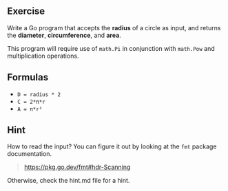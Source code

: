 ## Exercise

Write a Go program that accepts the **radius** of a circle as input, and returns the **diameter**, **circumference**, and **area**.

This program will require use of `math.Pi` in conjunction with `math.Pow` and multiplication operations.

## Formulas
- `D = radius * 2`
- `C = 2*π*r`
- `A = π*r²`


## Hint

How to read the input? You can figure it out by looking at the `fmt` package documentation.
> https://pkg.go.dev/fmt#hdr-Scanning

Otherwise, check the hint.md file for a hint.